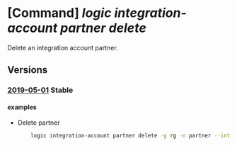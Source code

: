# [Command] _logic integration-account partner delete_

Delete an integration account partner.

## Versions

### [2019-05-01](/Resources/mgmt-plane/L3N1YnNjcmlwdGlvbnMve30vcmVzb3VyY2Vncm91cHMve30vcHJvdmlkZXJzL21pY3Jvc29mdC5sb2dpYy9pbnRlZ3JhdGlvbmFjY291bnRzL3t9L3BhcnRuZXJzL3t9/2019-05-01.xml) **Stable**

<!-- mgmt-plane /subscriptions/{}/resourcegroups/{}/providers/microsoft.logic/integrationaccounts/{}/partners/{} 2019-05-01 -->

#### examples

- Delete partner
    ```bash
        logic integration-account partner delete -g rg -n partner --integration-account-name name
    ```
